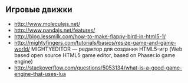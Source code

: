 Игровые движки
--------------

+ http://www.moleculejs.net/
+ http://www.pandajs.net/features/
+ http://blog.lessmilk.com/how-to-make-flappy-bird-in-html5-1/
+ http://mightyfingers.com/tutorials/basics/resize-game-and-game-world/ MIGHTYEDITOR — редактор для создания HTML5-игр (Web based open source HTML5 game editor, based on Phaser.io game engine)
+ http://stackoverflow.com/questions/5053134/what-is-a-good-game-engine-that-uses-lua
